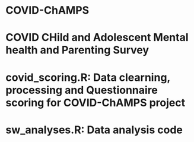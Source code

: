 # COVID-ChAMPS
# COVID CHild and Adolescent Mental health and Parenting Survey
# covid_scoring.R: Data clearning, processing and Questionnaire scoring for COVID-ChAMPS project
# sw_analyses.R: Data analysis code
